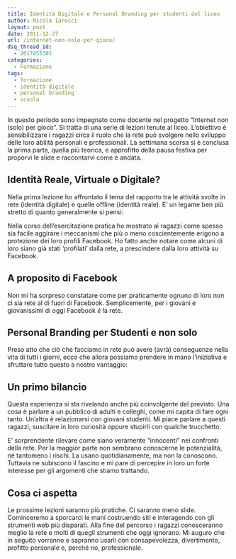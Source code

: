 ```yaml
---
title: Identità Digitale e Personal Branding per studenti del liceo
author: Nicola Iarocci
layout: post
date: 2011-12-27
url: /internet-non-solo-per-gioco/
dsq_thread_id:
  - 2017455303
categories:
  - Formazione
tags:
  - formazione
  - identità digitale
  - personal branding
  - scuola
---
```

In questo periodo sono impegnato come docente nel progetto &#8220;Internet non (solo) per gioco&#8221;. Si tratta di una serie di lezioni tenute al liceo. L&#8217;obiettivo è sensibilizzare i ragazzi circa il ruolo che la rete può svolgere nello sviluppo delle loro abilità personali e professionali. La settimana scorsa si è conclusa la prima parte, quella più teorica, e approfitto della pausa festiva per proporvi le slide e raccontarvi come è andata. <!--more-->

## Identità Reale, Virtuale o Digitale?

Nella prima lezione ho affrontato il tema del rapporto tra le attività svolte in rete (identità digitale) e quelle offline (identità reale). E&#8217; un legame ben più stretto di quanto generalmente si pensi:

Nella corso dell&#8217;esercitazione pratica ho mostrato ai ragazzi come spesso sia facile aggirare i meccanismi che più o meno coscientemente erigono a protezione dei loro profili Facebook. Ho fatto anche notare come alcuni di loro siano già stati &#8216;profilati&#8217; dalla rete, a prescindere dalla loro attività su Facebook.

## A proposito di Facebook

Non mi ha sorpreso constatare come per praticamente ognuno di loro non ci sia rete al di fuori di Facebook. Semplicemente, per i giovani e giovanissimi di oggi Facebook _è_ la rete.

## Personal Branding per Studenti e non solo

Preso atto che ciò che facciamo in rete può avere (avrà) conseguenze nella vita di tutti i giorni, ecco che allora possiamo prendere in mano l&#8217;iniziativa e sfruttare tutto questo a nostro vantaggio:

## Un primo bilancio

Questa esperienza si sta rivelando anche più coinvolgente del previsto. Una cosa è parlare a un pubblico di adulti e colleghi, come mi capita di fare ogni tanto. Un&#8217;altra è relazionarsi con giovani studenti. Mi piace parlare a questi ragazzi, suscitare in loro curiosità oppure stupirli con qualche trucchetto.

E&#8217; sorprendente rilevare come siano veramente &#8220;innocenti&#8221; nei confronti della rete. Per la maggior parte non sembrano conoscerne le potenzialità, né tantomeno i rischi. La usano quotidianamente, ma non la conoscono. Tuttavia ne subiscono il fascino e mi pare di percepire in loro un forte interesse per gli argomenti che stiamo trattando.

## Cosa ci aspetta

Le prossime lezioni saranno più pratiche. Ci saranno meno slide. Cominceremo a sporcarci le mani costruendo siti e interagendo con gli strumenti web più disparati. Alla fine del percorso i ragazzi conosceranno meglio la rete e molti di quegli strumenti che oggi ignorano. Mi auguro che in seguito vorranno e sapranno usarli con consapevolezza, divertimento, profitto personale e, perché no, professionale.
